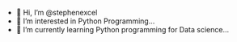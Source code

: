 - 👋 Hi, I’m @stephenexcel
- 👀 I’m interested in Python Programming...
- 🌱 I’m currently learning Python programming for Data science...
  

<!---
stephenexcel/stephenexcel is a ✨ special ✨ repository because its `README.md` (this file) appears on your GitHub profile.
You can click the Preview link to take a look at your changes.
--->
